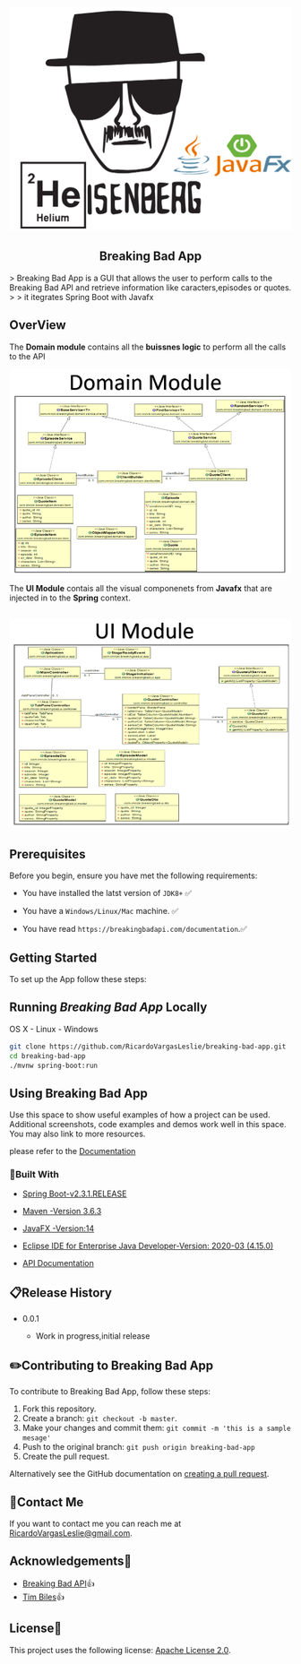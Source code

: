 <p align="center">
    <img src="img/main.png"
        height="400" height="400">
</p>





  <h2 align="center">Breaking Bad App</h2>
> Breaking Bad App  is a  GUI  that allows the user to perform calls to the Breaking Bad API and retrieve information like caracters,episodes or quotes. 
>
> it itegrates Spring Boot with Javafx



## OverView



The **Domain module** contains all the **buissnes logic** to perform all the calls to the API

![domainModule](/img/domainModule.PNG)



The **UI Module** contais all the visual componenets from **Javafx** that are injected in to the **Spring** context.

## ![UIModule](/img/UIModule.PNG)



## Prerequisites

Before you begin, ensure you have met the following requirements:


* You have installed the latst version of `JDK8+` :white_check_mark:

* You have a `Windows/Linux/Mac` machine. :white_check_mark:

* You have read `https://breakingbadapi.com/documentation`.:white_check_mark:

  

## Getting Started

To set up the App follow these steps:



## Running *Breaking Bad App* Locally

OS X - Linux - Windows

```sh
git clone https://github.com/RicardoVargasLeslie/breaking-bad-app.git
cd breaking-bad-app
./mvnw spring-boot:run
```



## Using Breaking Bad App

Use this space to show useful examples of how a project can be used. Additional screenshots, code examples and demos work well in this space. You may also link to more resources.

 please refer to the [Documentation](https://breakingbadapi.com/documentation)



### :hammer:Built With

*  [Spring Boot-v2.3.1.RELEASE](https://github.com/spring-projects/spring-boot/releases/tag/v2.3.1.RELEASE)

* [Maven -Version 3.6.3](https://maven.apache.org/)

* [JavaFX -Version:14](https://openjfx.io/)

* [Eclipse IDE for Enterprise Java Developer-Version: 2020-03 (4.15.0)](https://www.eclipse.org/ide/)

* [API Documentation](https://breakingbadapi.com/documentation)

  

## :clipboard:Release History

* 0.0.1
  
  * Work in progress,initial release
  
    

## :pencil2:Contributing to Breaking Bad App
To contribute to Breaking Bad App, follow these steps:

1. Fork this repository.
2. Create a branch: `git checkout -b master`.
3. Make your changes and commit them: `git commit -m 'this is a sample mesage'`
4. Push to the original branch: `git push origin breaking-bad-app`
5. Create the pull request.

Alternatively see the GitHub documentation on [creating a pull request](https://help.github.com/en/github/collaborating-with-issues-and-pull-requests/creating-a-pull-request).

## :email:Contact Me 

If you want to contact me you can reach me at RicardoVargasLeslie@gmail.com.

## Acknowledgements:open_hands:

* [Breaking Bad API](https://www.breakingbadapi.com/):thumbsup:
* [Tim Biles](https://github.com/timbiles):thumbsup:

## License:scroll:

This project uses the following license: [Apache License 2.0](<link>).